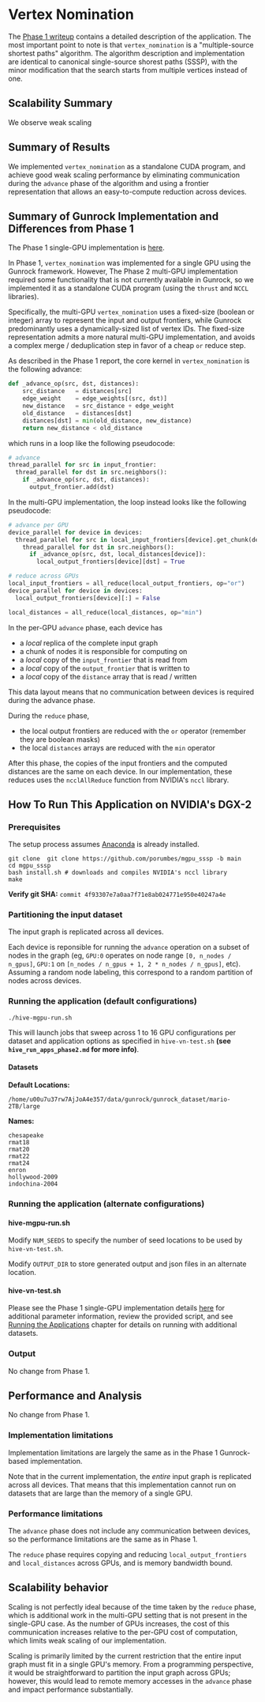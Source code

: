 # Vertex Nomination

The [Phase 1 writeup]((https://gunrock.github.io/docs/#/hive/hive_vn)) contains a detailed description of the application.  The most important point to note is that `vertex_nomination` is a "multiple-source shortest paths" algorithm.  The algorithm description and implementation are identical to canonical single-source shorest paths (SSSP), with the minor modification that the search starts from multiple vertices instead of one.

## Scalability Summary

We observe weak scaling

## Summary of Results

We implemented `vertex_nomination` as a standalone CUDA program, and achieve good weak scaling performance by eliminating communication during the `advance` phase of the algorithm and using a frontier representation that allows an easy-to-compute reduction across devices.

## Summary of Gunrock Implementation and Differences from Phase 1

The Phase 1 single-GPU implementation is [here](https://gunrock.github.io/docs/#/hive/hive_vn).

In Phase 1, `vertex_nomination` was implemented for a single GPU using the Gunrock framework.  However, The Phase 2 multi-GPU implementation required some functionality that is not currently available in Gunrock, so we implemented it as a standalone CUDA program (using the `thrust` and `NCCL` libraries).

Specifically, the multi-GPU `vertex_nomination` uses a fixed-size (boolean or integer) array to represent the input and output frontiers, while Gunrock predominantly uses a dynamically-sized list of vertex IDs.  The fixed-size representation admits a more natural multi-GPU implementation, and avoids a complex merge / deduplication step in favor of a cheap `or` reduce step.

As described in the Phase 1 report, the core kernel in `vertex_nomination` is the following advance:
```python
def _advance_op(src, dst, distances):
    src_distance   = distances[src]
    edge_weight    = edge_weights[(src, dst)]
    new_distance   = src_distance + edge_weight
    old_distance   = distances[dst]
    distances[dst] = min(old_distance, new_distance)
    return new_distance < old_distance
```

which runs in a loop like the following pseudocode:
```python
# advance
thread_parallel for src in input_frontier:
  thread_parallel for dst in src.neighbors():
    if _advance_op(src, dst, distances):
      output_frontier.add(dst)
```

In the multi-GPU implementation, the loop instead looks like the following pseudocode:

```python
# advance per GPU
device_parallel for device in devices:
  thread_parallel for src in local_input_frontiers[device].get_chunk(device):
    thread_parallel for dst in src.neighbors():
      if _advance_op(src, dst, local_distances[device]):
        local_output_frontiers[device][dst] = True

# reduce across GPUs
local_input_frontiers = all_reduce(local_output_frontiers, op="or")
device_parallel for device in devices:
  local_output_frontiers[device][:] = False

local_distances = all_reduce(local_distances, op="min")
```

In the per-GPU `advance` phase, each device has

- a _local_ replica of the complete input graph
- a chunk of nodes it is responsible for computing on
- a _local_ copy of the `input_frontier` that is read from
- a _local_ copy of the `output_frontier` that is written to
- a _local_ copy of the `distance` array that is read / written

This data layout means that no communication between devices is required during the advance phase.

During the `reduce` phase,

- the local output frontiers are reduced with the `or` operator (remember they are boolean masks)
- the local `distances` arrays are reduced with the `min` operator

After this phase, the copies of the input frontiers and the computed distances are the same on each device.  In our implementation, these reduces uses the `ncclAllReduce` function from NVIDIA's `nccl` library.

## How To Run This Application on NVIDIA's DGX-2

### Prerequisites

The setup process assumes [Anaconda](https://www.anaconda.com/products/individual) is already installed.

```
git clone  git clone https://github.com/porumbes/mgpu_sssp -b main
cd mgpu_sssp
bash install.sh # downloads and compiles NVIDIA's nccl library
make
```
**Verify git SHA:** `commit 4f93307e7a0aa7f71e8ab024771e950e40247a4e`

### Partitioning the input dataset

The input graph is replicated across all devices.

Each device is reponsible for running the `advance` operation on a subset of nodes in the graph (eg, `GPU:0` operates on node range `[0, n_nodes / n_gpus]`, `GPU:1` on `[n_nodes / n_gpus + 1, 2 * n_nodes / n_gpus]`, etc).  Assuming a random node labeling, this correspond to a random partition of nodes across devices.

### Running the application (default configurations)

```
./hive-mgpu-run.sh
```

This will launch jobs that sweep across 1 to 16 GPU configurations per dataset and application options as specified in `hive-vn-test.sh` **(see `hive_run_apps_phase2.md` for more info)**.


#### Datasets
**Default Locations:**

```
/home/u00u7u37rw7AjJoA4e357/data/gunrock/gunrock_dataset/mario-2TB/large
```

**Names:**

```
chesapeake
rmat18
rmat20
rmat22
rmat24
enron
hollywood-2009
indochina-2004
```

### Running the application (alternate configurations)

#### hive-mgpu-run.sh

Modify `NUM_SEEDS` to specify the number of seed locations to be used by `hive-vn-test.sh`.

Modify `OUTPUT_DIR` to store generated output and json files in an alternate location.

#### hive-vn-test.sh

Please see the Phase 1 single-GPU implementation details [here](https://gunrock.github.io/docs/#/hive/hive_vn) for additional parameter information, review the provided script, and see [Running the Applications](#running-the-applications) chapter for details on running with additional datasets.

### Output

No change from Phase 1.

## Performance and Analysis

No change from Phase 1.

### Implementation limitations

Implementation limitations are largely the same as in the Phase 1 Gunrock-based implementation.

Note that in the current implementation, the _entire_ input graph is replicated across all devices.  That means that this implementation cannot run on datasets that are large than the memory of a single GPU.

### Performance limitations

The `advance` phase does not include any communication between devices, so the performance limitations are the same as in Phase 1.

The `reduce` phase requires copying and reducing `local_output_frontiers` and `local_distances` across GPUs, and is memory bandwidth bound.

## Scalability behavior

Scaling is not perfectly ideal because of the time taken by the `reduce` phase, which is additional work in the multi-GPU setting that is not present in the single-GPU case.  As the number of GPUs increases, the cost of this communication increases relative to the per-GPU cost of computation, which limits weak scaling of our implementation.

Scaling is primarily limited by the current restriction that the entire input graph must fit in a single GPU's memory.  From a programming perspective, it would be straightforward to partition the input graph across GPUs; however, this would lead to remote memory accesses in the `advance` phase and impact performance substantially.

